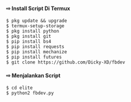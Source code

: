 
#### ⇨  Install Script Di Termux
```
$ pkg update && upgrade  
$ termux-setup-storage  
$ pkg install python  
$ pkg install git  
$ pip install bs4  
$ pip install requests  
$ pip install mechanize  
$ pip install futures    
$ git clone https://github.com/Dicky-XD/fbdev  
```
#### ⇨  Menjalankan Script
```
$ cd elite  
$ python2 fbdev.py  
```
